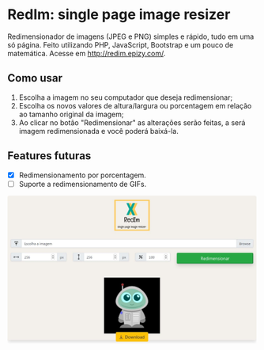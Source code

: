 # RedIm: single page image resizer

Redimensionador de imagens (JPEG e PNG) simples e rápido, tudo em uma só página. Feito utilizando PHP, JavaScript, Bootstrap e um pouco de matemática. Acesse em http://redim.epizy.com/.

## Como usar

<ol>
  <li>Escolha a imagem no seu computador que deseja redimensionar;</li>
  <li>Escolha os novos valores de altura/largura ou porcentagem em relação ao tamanho original da imagem;</li>
  <li>Ao clicar no botão "Redimensionar" as alterações serão feitas, a será imagem redimensionada e você poderá baixá-la.</li>
</ol>

## Features futuras

- [x] Redimensionamento por porcentagem.
- [ ] Suporte a redimensionamento de GIFs.

<img src="assets/images/show.jpg">
